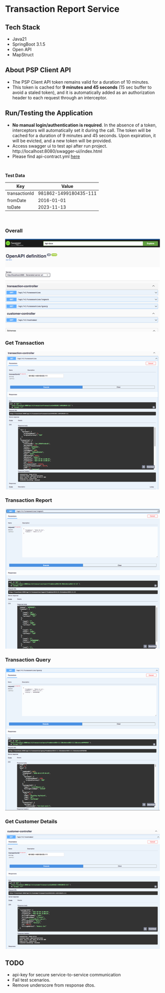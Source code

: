 # Transaction Report Service

## Tech Stack

- Java21 
- SpringBoot 3.1.5
- Open API
- MapStruct

## About PSP Client API

- The PSP Client API token remains valid for a duration of 10 minutes.
- This token is cached for **9 minutes and 45 seconds** (15 sec buffer to avoid a staled token), and it is automatically
  added as an authorization header to each request through an interceptor.

## Run/Testing the Application

- **No manual login/authentication is required**. In the absence of a token, interceptors will automatically set it during
  the call.
  The token will be cached for a duration of 9 minutes and 45 seconds. Upon expiration, it will be evicted, and a new
  token will be provided.
- Access swagger ui to test api after run project. http://localhost:8080/swagger-ui/index.html
- Please find api-contract.yml [here](src/main/resources/api-contract.yml)

<br/> 

**Test Data**

| Key           | Value                 |
|---------------|-----------------------|
| transactionId | 981862-1499180435-111 |
| fromDate      | 2016-01-01            |
| toDate        | 2023-11-13            |


<br/>  

### Overall

![img.png](doc/swagger.png)

### Get Transaction

![img.png](doc/get-transaction.png)

### Transaction Report

![img.png](doc/transaction-report,png)

### Transaction Query

![img.png](doc/transaction-query.png)


### Get Customer Details

![img.png](doc/customer-details.png)

## TODO

- api-key for secure service-to-service communication
- Fail test scenarios.
- Remove underscore from response dtos.

